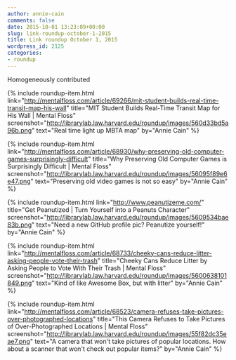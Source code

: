 ```yaml
---
author: annie-cain
comments: false
date: 2015-10-01 13:23:09+00:00
slug: link-roundup-october-1-2015
title: Link roundup October 1, 2015
wordpress_id: 2125
categories:
- roundup
---
```


Homogeneously contributed

{% include roundup-item.html
  link="http://mentalfloss.com/article/69266/mit-student-builds-real-time-transit-map-his-wall"
  title="MIT Student Builds Real-Time Transit Map for His Wall | Mental Floss"
  screenshot="http://librarylab.law.harvard.edu/roundup/images/560d33bd5a96b.png"
  text="Real time light up MBTA map"
  by="Annie Cain"
%}

{% include roundup-item.html
  link="http://mentalfloss.com/article/68930/why-preserving-old-computer-games-surprisingly-difficult"
  title="Why Preserving Old Computer Games is Surprisingly Difficult | Mental Floss"
  screenshot="http://librarylab.law.harvard.edu/roundup/images/56095f89e6e47.png"
  text="Preserving old video games is not so easy"
  by="Annie Cain"
%}

{% include roundup-item.html
  link="http://www.peanutizeme.com/"
  title="Get Peanutized | Turn Yourself into a Peanuts Character"
  screenshot="http://librarylab.law.harvard.edu/roundup/images/5609534bae83b.png"
  text="Need a new GitHub profile pic? Peanutize yourself!"
  by="Annie Cain"
%}

{% include roundup-item.html
  link="http://mentalfloss.com/article/68733/cheeky-cans-reduce-litter-asking-people-vote-their-trash"
  title="Cheeky Cans Reduce Litter by Asking People to Vote With Their Trash | Mental Floss"
  screenshot="http://librarylab.law.harvard.edu/roundup/images/5600638101849.png"
  text="Kind of like Awesome Box, but with litter"
  by="Annie Cain"
%}

{% include roundup-item.html
  link="http://mentalfloss.com/article/68523/camera-refuses-take-pictures-over-photographed-locations"
  title="This Camera Refuses to Take Pictures of Over-Photographed Locations | Mental Floss"
  screenshot="http://librarylab.law.harvard.edu/roundup/images/55f82dc35eae7.png"
  text="A camera that won't take pictures of popular locations. How about a scanner that won't check out popular items?"
  by="Annie Cain"
%}
